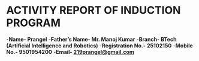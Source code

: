 # ACTIVITY REPORT OF INDUCTION PROGRAM
-**Name- Prangel**
-**Father’s Name- Mr. Manoj Kumar**
-**Branch- BTech (Artificial Intelligence and Robotics)**
-**Registration No.- 25102150**
-**Mobile No.- 9501954200**
-**Email- 219prangel@gmail.com**
